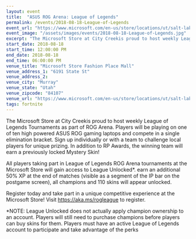 ```yaml
---
layout: event
title:  "ASUS ROG Arena: League of Legends"
permalink: /events/2018-08-18-League-of-Legends
event_url: "https://www.microsoft.com/en-us/store/locations/ut/salt-lake-city/city-creek-center/store-21#eventid=1032989204"
event_image: "/assets/images/events/2018-08-18-League-of-Legends.jpg"
excerpt: "The Microsoft Store at City Creekis proud to host weekly League of Legends Tournaments as part of ROG Arena."
start_date: 2018-08-18
start_time: 12:00:00 PM
end_date: 2018-08-18
end_time: 06:00:00 PM
venue_title: "Microsoft Store Fashion Place Mall"
venue_address_1: "6191 State St"
venue_address_2:
venue_city: "Murray"
venue_state: "Utah"
venue_zipcode: "84107"
venue_url: "https://www.microsoft.com/en-us/store/locations/ut/salt-lake-city/city-creek-center/store-21#eventid=1032989204"
tags: fortnite
---
```


The Microsoft Store at City Creekis proud to host weekly League of Legends Tournaments as part of ROG Arena. Players will be playing on one of ten high powered ASUS ROG gaming laptops and compete in a single elimination bracket. Sign up individually or with a team to challenge local players for unique prizing. In addition to RP Awards, the winning team will earn a previously locked Mystery Skin!

All players taking part in League of Legends ROG Arena tournaments at the Microsoft Store will gain access to League Unlocked*. earn an additional 50% XP at the end of matches (visible as a segment of the IP bar on the postgame screen), all champions and 110 skins will appear unlocked.

Register today and take part in a unique competitive experience at the Microsoft Store! Visit https://aka.ms/rogleague to register.

*NOTE: League Unlocked does not actually apply champion ownership to an account. Players will still need to purchase champions before players can buy skins for them. Players must have an active League of Legends account to participate and take advantage of the perks